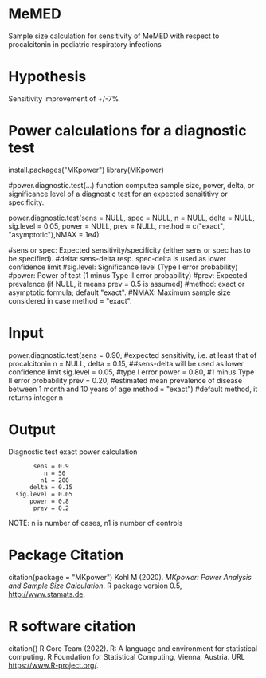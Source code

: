 # MeMED
Sample size calculation for sensitivity of MeMED with respect to procalcitonin in pediatric respiratory infections

# Hypothesis
Sensitivity improvement of +/-7%

# Power calculations for a diagnostic test
install.packages("MKpower")
library(MKpower)

#power.diagnostic.test(...) function computea sample size, power, delta, or significance level of a diagnostic test for an expected sensititivy or specificity.

power.diagnostic.test(sens = NULL, spec = NULL,
                     n = NULL, delta = NULL, sig.level = 0.05,
                     power = NULL, prev = NULL, 
                     method = c("exact", "asymptotic"),NMAX = 1e4)

#sens or spec: Expected sensitivity/specificity (either sens or spec has to be specified). 
#delta: sens-delta resp. spec-delta is used as lower confidence limit
#sig.level: Significance level (Type I error probability)
#power: Power of test (1 minus Type II error probability)
#prev: Expected prevalence (if NULL, it means prev = 0.5 is assumed)
#method: exact or asymptotic formula; default "exact".
#NMAX: Maximum sample size considered in case method = "exact".

# Input

power.diagnostic.test(sens = 0.90, #expected sensitivity, i.e. at least that of procalcitonin
                      n = NULL, 
                      delta = 0.15, ##sens-delta will be used as lower confidence limit
                      sig.level = 0.05, #type I error
                      power = 0.80, #1 minus Type II error probability
                      prev = 0.20, #estimated mean prevalence of disease between 1 month and 10 years of age
                      method = "exact") #default method, it returns integer n

# Output
Diagnostic test exact power calculation 

           sens = 0.9
              n = 50
             n1 = 200
          delta = 0.15
      sig.level = 0.05
          power = 0.8
           prev = 0.2

NOTE: n is number of cases, n1 is number of controls

# Package Citation
citation(package = "MKpower")
Kohl M (2020). _MKpower: Power Analysis and Sample Size Calculation_. R package version 0.5, <http://www.stamats.de>.

# R software citation
citation()
R Core Team (2022). R: A language and environment for statistical computing. R Foundation for Statistical Computing, Vienna, Austria. URL https://www.R-project.org/.
